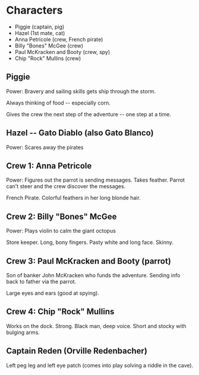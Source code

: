 # Characters

- Piggie (captain, pig)
- Hazel (1st mate, cat)
- Anna Petricole (crew, French pirate)
- Billy "Bones" McGee (crew)
- Paul McKracken and Booty (crew, spy)
- Chip "Rock" Mullins (crew)

## Piggie

Power: Bravery and sailing skills gets ship through the storm.

Always thinking of food -- especially corn.

Gives the crew the next step of the adventure -- one step at a time.

## Hazel -- Gato Diablo (also Gato Blanco)

Power: Scares away the pirates

## Crew 1: Anna Petricole

Power: Figures out the parrot is sending messages. Takes feather. Parrot can't steer and the crew discover the messages.

French Pirate. Colorful feathers in her long blonde hair.

## Crew 2: Billy "Bones" McGee

Power: Plays violin to calm the giant octopus

Store keeper. Long, bony fingers. Pasty white and long face. Skinny.

## Crew 3: Paul McKracken and Booty (parrot)

Son of banker John McKracken who funds the adventure. Sending info back to father via the parrot.

Large eyes and ears (good at spying).

## Crew 4: Chip "Rock" Mullins

Works on the dock. Strong. Black man, deep voice. Short and stocky with bulging arms.

## Captain Reden (Orville Redenbacher)

Left peg leg and left eye patch (comes into play solving a riddle in the cave).
